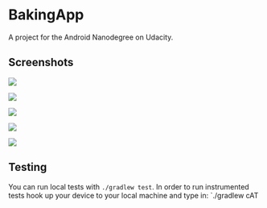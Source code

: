 # BakingApp
A project for the Android Nanodegree on Udacity.

## Screenshots ##
![](https://github.com/vpaliyX/BakingApp/blob/master/art/rsz_main.png)

![](https://github.com/vpaliyX/BakingApp/blob/master/art/rsz_summary.png)

![](https://github.com/vpaliyX/BakingApp/blob/master/art/rsz_1cook.png)

![](https://github.com/vpaliyX/BakingApp/blob/master/art/rsz_tablet2.png)

![](https://github.com/vpaliyX/BakingApp/blob/master/art/rsz_tablet1.png)

## Testing ##

You can run local tests with `./gradlew test`. In order to run instrumented tests hook up your device to your local machine and type in: `./gradlew cAT
